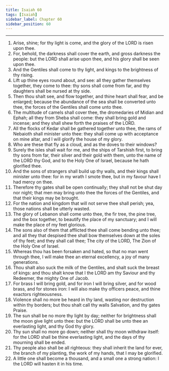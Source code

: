 ```yaml
---
title: Isaiah 60
tags: [Isaiah]
sidebar_label: Chapter 60
sidebar_position: 60
---
```


---
1. Arise, shine; for thy light is come, and the glory of the LORD is risen upon thee.
2. For, behold, the darkness shall cover the earth, and gross darkness the people: but the LORD shall arise upon thee, and his glory shall be seen upon thee.
3. And the Gentiles shall come to thy light, and kings to the brightness of thy rising.
4. Lift up thine eyes round about, and see: all they gather themselves together, they come to thee: thy sons shall come from far, and thy daughters shall be nursed at thy side.
5. Then thou shalt see, and flow together, and thine heart shall fear, and be enlarged; because the abundance of the sea shall be converted unto thee, the forces of the Gentiles shall come unto thee.
6. The multitude of camels shall cover thee, the dromedaries of Midian and Ephah; all they from Sheba shall come: they shall bring gold and incense; and they shall shew forth the praises of the LORD.
7. All the flocks of Kedar shall be gathered together unto thee, the rams of Nebaioth shall minister unto thee: they shall come up with acceptance on mine altar, and I will glorify the house of my glory.
8. Who are these that fly as a cloud, and as the doves to their windows?
9. Surely the isles shall wait for me, and the ships of Tarshish first, to bring thy sons from far, their silver and their gold with them, unto the name of the LORD thy God, and to the Holy One of Israel, because he hath glorified thee.
10. And the sons of strangers shall build up thy walls, and their kings shall minister unto thee: for in my wrath I smote thee, but in my favour have I had mercy on thee.
11. Therefore thy gates shall be open continually; they shall not be shut day nor night; that men may bring unto thee the forces of the Gentiles, and that their kings may be brought.
12. For the nation and kingdom that will not serve thee shall perish; yea, those nations shall be utterly wasted.
13. The glory of Lebanon shall come unto thee, the fir tree, the pine tree, and the box together, to beautify the place of my sanctuary; and I will make the place of my feet glorious.
14. The sons also of them that afflicted thee shall come bending unto thee; and all they that despised thee shall bow themselves down at the soles of thy feet; and they shall call thee; The city of the LORD, The Zion of the Holy One of Israel.
15. Whereas thou has been forsaken and hated, so that no man went through thee, I will make thee an eternal excellency, a joy of many generations.
16. Thou shalt also suck the milk of the Gentiles, and shalt suck the breast of kings: and thou shalt know that I the LORD am thy Saviour and thy Redeemer, the mighty One of Jacob.
17. For brass I will bring gold, and for iron I will bring silver, and for wood brass, and for stones iron: I will also make thy officers peace, and thine exactors righteousness.
18. Violence shall no more be heard in thy land, wasting nor destruction within thy borders; but thou shalt call thy walls Salvation, and thy gates Praise.
19. The sun shall be no more thy light by day; neither for brightness shall the moon give light unto thee: but the LORD shall be unto thee an everlasting light, and thy God thy glory.
20. Thy sun shall no more go down; neither shall thy moon withdraw itself: for the LORD shall be thine everlasting light, and the days of thy mourning shall be ended.
21. Thy people also shall be all righteous: they shall inherit the land for ever, the branch of my planting, the work of my hands, that I may be glorified.
22. A little one shall become a thousand, and a small one a strong nation: I the LORD will hasten it in his time.